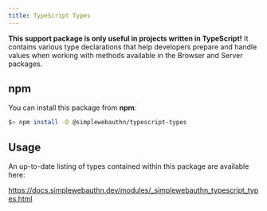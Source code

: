```yaml
---
title: TypeScript Types
---
```


**This support package is only useful in projects written in TypeScript!** It contains various type declarations that help developers prepare and handle values when working with methods available in
the Browser and Server packages.

## npm

You can install this package from **npm**:

```bash
$> npm install -D @simplewebauthn/typescript-types
```

## Usage

An up-to-date listing of types contained within this package are available here:

https://docs.simplewebauthn.dev/modules/_simplewebauthn_typescript_types.html
